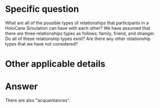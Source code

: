 # Specific question #
What are all of the possible types of relationships that participants in a HoloCane Simulation can have with each other? We have assumed that there are three relationships types as follows: family, friend, and stranger. Do all of these relationship types exist? Are there any other relationship types that we have not considered?



# Other applicable details #


# Answer # 

There are also "acquaintances".
